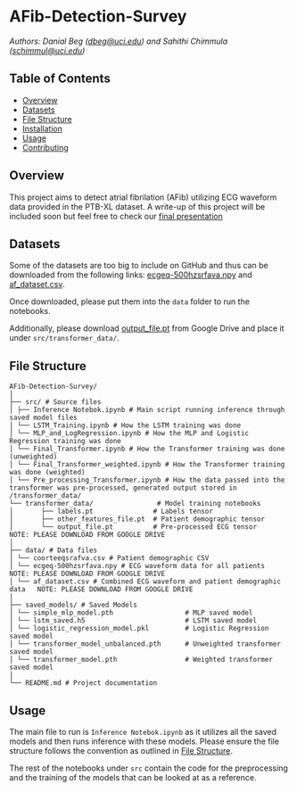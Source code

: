 # AFib-Detection-Survey
*Authors: Danial Beg (dbeg@uci.edu) and Sahithi Chimmula (schimmul@uci.edu)*

## Table of Contents
- [Overview](#overview)
- [Datasets](#datasets)
- [File Structure](#file-structure)
- [Installation](#installation)
- [Usage](#usage)
- [Contributing](#contributing)

## Overview
This project aims to detect atrial fibrilation (AFib) utilizing ECG waveform data provided in the PTB-XL dataset. A write-up of this project will be included soon but feel free to check our [final presentation](https://docs.google.com/presentation/d/11tC2UQEtE6XmAJ3CLjxVw6vJAPjzYQzvVvH-oDwDBV0/edit?usp=sharing)

## Datasets
Some of the datasets are too big to include on GitHub and thus can be downloaded from the following links: [ecgeq-500hzsrfava.npy](https://drive.google.com/file/d/1Ah1yqVCcW7cpN0mRJX9px1NWpYygi6CG/view?usp=share_link) and [af_dataset.csv](https://drive.google.com/file/d/1fErgzku6iusVsB5RxPjy4pKiCeOhbFFA/view?usp=share_link).

Once downloaded, please put them into the `data` folder to run the notebooks.

Additionally, please download [output_file.pt](https://drive.google.com/file/d/1O67MLnU0iU9AZoaDHG3z_AIH-pPyVQi3/view?usp=sharing) from Google Drive and place it under `src/transformer_data/`.

## File Structure
```
AFib-Detection-Survey/
│
├── src/ # Source files
│ ├── Inference Notebok.ipynb # Main script running inference through saved model files
│ └── LSTM_Training.ipynb # How the LSTM training was done
│ └── MLP_and_LogRegression.ipynb # How the MLP and Logistic Regression training was done
│ └── Final_Transformer.ipynb # How the Transformer training was done (unweighted)
│ └── Final_Transformer_weighted.ipynb # How the Transformer training was done (weighted)
│ └── Pre_processing_Transformer.ipynb # How the data passed into the transformer was pre-processed, generated output stored in /transformer_data/
└── transformer_data/                # Model training notebooks
│       ├── labels.pt               # Labels tensor
│       ├── other_features_file.pt  # Patient demographic tensor
│       └── output_file.pt          # Pre-processed ECG tensor              NOTE: PLEASE DOWNLOAD FROM GOOGLE DRIVE
│
├── data/ # Data files
│ └── coorteeqsrafva.csv # Patient demographic CSV
│ └── ecgeq-500hzsrfava.npy # ECG waveform data for all patients            NOTE: PLEASE DOWNLOAD FROM GOOGLE DRIVE
│ └── af_dataset.csv # Combined ECG waveform and patient demographic data   NOTE: PLEASE DOWNLOAD FROM GOOGLE DRIVE
│
├── saved_models/ # Saved Models
│ └── simple_mlp_model.pth                  # MLP saved model
│ └── lstm_saved.h5                         # LSTM saved model
│ └── logistic_regression_model.pkl         # Logistic Regression saved model
│ └── transformer_model_unbalanced.pth      # Unweighted transformer saved model
│ └── transformer_model.pth                 # Weighted transformer saved model
│
└── README.md # Project documentation
```

## Usage
The main file to run is `Inference Notebok.ipynb` as it utilizes all the saved models and then runs inference with these models. Please ensure the file structure follows the convention as outlined in [File Structure](#file-structure).

The rest of the notebooks under `src` contain the code for the preprocessing and the training of the models that can be looked at as a reference.
